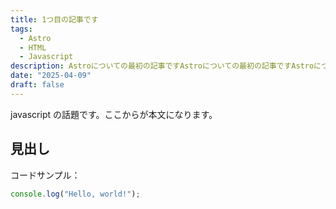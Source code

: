 ```yaml
---
title: 1つ目の記事です
tags:
  - Astro
  - HTML
  - Javascript
description: Astroについての最初の記事ですAstroについての最初の記事ですAstroについての最初の記事ですAstroについての最初の記事です
date: "2025-04-09"
draft: false
---
```


javascript の話題です。ここからが本文になります。

## 見出し

コードサンプル：

```javascript
console.log("Hello, world!");
```
